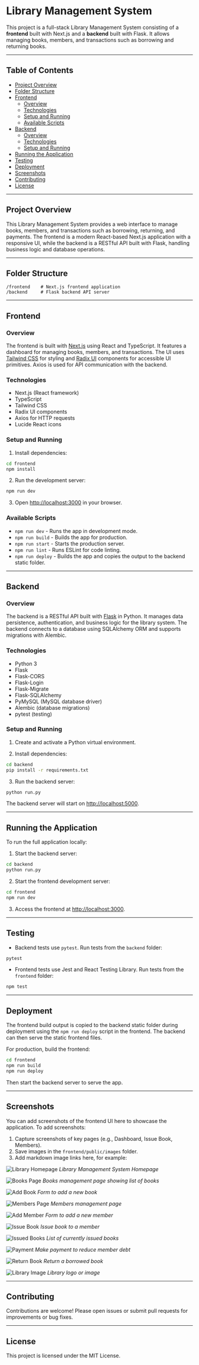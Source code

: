 # Library Management System

This project is a full-stack Library Management System consisting of a **frontend** built with Next.js and a **backend** built with Flask. It allows managing books, members, and transactions such as borrowing and returning books.

---

## Table of Contents

- [Project Overview](#project-overview)  
- [Folder Structure](#folder-structure)  
- [Frontend](#frontend)  
  - [Overview](#overview)  
  - [Technologies](#technologies)  
  - [Setup and Running](#setup-and-running)  
  - [Available Scripts](#available-scripts)  
- [Backend](#backend)  
  - [Overview](#overview-1)  
  - [Technologies](#technologies-1)  
  - [Setup and Running](#setup-and-running-1)  
- [Running the Application](#running-the-application)  
- [Testing](#testing)  
- [Deployment](#deployment)  
- [Screenshots](#screenshots)  
- [Contributing](#contributing)  
- [License](#license)  

---

## Project Overview

This Library Management System provides a web interface to manage books, members, and transactions such as borrowing, returning, and payments. The frontend is a modern React-based Next.js application with a responsive UI, while the backend is a RESTful API built with Flask, handling business logic and database operations.

---

## Folder Structure

```
/frontend    # Next.js frontend application
/backend     # Flask backend API server
```

---

## Frontend

### Overview

The frontend is built with [Next.js](https://nextjs.org/) using React and TypeScript. It features a dashboard for managing books, members, and transactions. The UI uses [Tailwind CSS](https://tailwindcss.com/) for styling and [Radix UI](https://www.radix-ui.com/) components for accessible UI primitives. Axios is used for API communication with the backend.

### Technologies

- Next.js (React framework)  
- TypeScript  
- Tailwind CSS  
- Radix UI components  
- Axios for HTTP requests  
- Lucide React icons  

### Setup and Running

1. Install dependencies:

```bash
cd frontend
npm install
```

2. Run the development server:

```bash
npm run dev
```

3. Open [http://localhost:3000](http://localhost:3000) in your browser.

### Available Scripts

- `npm run dev` - Runs the app in development mode.  
- `npm run build` - Builds the app for production.  
- `npm run start` - Starts the production server.  
- `npm run lint` - Runs ESLint for code linting.  
- `npm run deploy` - Builds the app and copies the output to the backend static folder.

---

## Backend

### Overview

The backend is a RESTful API built with [Flask](https://flask.palletsprojects.com/) in Python. It manages data persistence, authentication, and business logic for the library system. The backend connects to a database using SQLAlchemy ORM and supports migrations with Alembic.

### Technologies

- Python 3  
- Flask  
- Flask-CORS  
- Flask-Login  
- Flask-Migrate  
- Flask-SQLAlchemy  
- PyMySQL (MySQL database driver)  
- Alembic (database migrations)  
- pytest (testing)  

### Setup and Running

1. Create and activate a Python virtual environment.

2. Install dependencies:

```bash
cd backend
pip install -r requirements.txt
```

3. Run the backend server:

```bash
python run.py
```

The backend server will start on [http://localhost:5000](http://localhost:5000).

---

## Running the Application

To run the full application locally:

1. Start the backend server:

```bash
cd backend
python run.py
```

2. Start the frontend development server:

```bash
cd frontend
npm run dev
```

3. Access the frontend at [http://localhost:3000](http://localhost:3000).

---

## Testing

- Backend tests use `pytest`. Run tests from the `backend` folder:

```bash
pytest
```

- Frontend tests use Jest and React Testing Library. Run tests from the `frontend` folder:

```bash
npm test
```

---

## Deployment

The frontend build output is copied to the backend static folder during deployment using the `npm run deploy` script in the frontend. The backend can then serve the static frontend files.

For production, build the frontend:

```bash
cd frontend
npm run build
npm run deploy
```

Then start the backend server to serve the app.

---

## Screenshots

You can add screenshots of the frontend UI here to showcase the application. To add screenshots:

1. Capture screenshots of key pages (e.g., Dashboard, Issue Book, Members).
2. Save images in the `frontend/public/images` folder.
3. Add markdown image links here, for example:

![Library Homepage](frontend/public/images/homepage.png)
*Library Management System Homepage*

![Books Page](frontend/public/images/books.png)
*Books management page showing list of books*

![Add Book](frontend/public/images/addbook.png)
*Form to add a new book*

![Members Page](frontend/public/images/members.png)
*Members management page*

![Add Member](frontend/public/images/addmember.png)
*Form to add a new member*

![Issue Book](frontend/public/images/issuebook.png)
*Issue book to a member*

![Issued Books](frontend/public/images/issuedbooks.png)
*List of currently issued books*

![Payment](frontend/public/images/payment.png)
*Make payment to reduce member debt*

![Return Book](frontend/public/images/return.png)
*Return a borrowed book*

![Library Image](frontend/public/images/libraryImage.png)
*Library logo or image*

---


## Contributing

Contributions are welcome! Please open issues or submit pull requests for improvements or bug fixes.

---

## License

This project is licensed under the MIT License.
